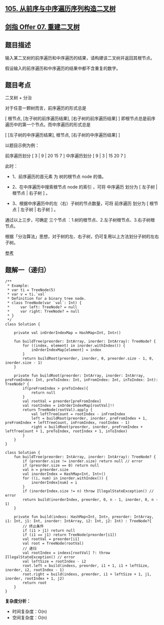 ## [105. 从前序与中序遍历序列构造二叉树](https://leetcode.cn/problems/construct-binary-tree-from-preorder-and-inorder-traversal/description/)
## [剑指 Offer 07. 重建二叉树](https://leetcode.cn/problems/zhong-jian-er-cha-shu-lcof/description/?favorite=xb9nqhhg)

## 题目描述

输入某二叉树的前序遍历和中序遍历的结果，请构建该二叉树并返回其根节点。

假设输入的前序遍历和中序遍历的结果中都不含重复的数字。

## 题目考点

二叉树 + 分治

对于任意一颗树而言，前序遍历的形式总是

[ 根节点, [左子树的前序遍历结果], [右子树的前序遍历结果] ]
即根节点总是前序遍历中的第一个节点。而中序遍历的形式总是

[ [左子树的中序遍历结果], 根节点, [右子树的中序遍历结果] ]

以题目示例为例：

前序遍历划分 [ 3 | 9 | 20 15 7 ]
中序遍历划分 [ 9 | 3 | 15 20 7 ]

此时：
- 1、前序遍历的首元素 为 树的根节点 node 的值。

- 2、在中序遍历中搜索根节点 node 的索引 ，可将 中序遍历 划分为 [ 左子树 | 根节点 | 右子树 ] 。

- 3、根据中序遍历中的左（右）子树的节点数量，可将 前序遍历 划分为 [ 根节点 | 左子树 | 右子树 ] 。

通过以上三步，可确定 三个节点 ：1.树的根节点、2.左子树根节点、3.右子树根节点。

根据「分治算法」思想，对于树的左、右子树，仍可复用以上方法划分子树的左右子树。

[参考](https://leetcode.cn/problems/zhong-jian-er-cha-shu-lcof/solutions/100091/mian-shi-ti-07-zhong-jian-er-cha-shu-di-gui-fa-qin/)

## 题解一（递归）
 
```
/**
 * Example:
 * var ti = TreeNode(5)
 * var v = ti.`val`
 * Definition for a binary tree node.
 * class TreeNode(var `val`: Int) {
 *     var left: TreeNode? = null
 *     var right: TreeNode? = null
 * }
 */
class Solution {

    private val inOrderIndexMap = HashMap<Int, Int>()

    fun buildTree(preorder: IntArray, inorder: IntArray): TreeNode? {
        for ((index, element) in inorder.withIndex()) {
            inOrderIndexMap[element] = index
        }
        return buildRoot(preorder, inorder, 0, preorder.size - 1, 0, inorder.size - 1)
    }

    private fun buildRoot(preorder: IntArray, inorder: IntArray, preFromIndex: Int, preToIndex: Int, inFromIndex: Int, inToIndex: Int): TreeNode? {
        if(preFromIndex > preToIndex){
            return null
        }
        val rootVal = preorder[preFromIndex]
        val rootIndex = inOrderIndexMap[rootVal]!!
        return TreeNode(rootVal).apply {
            val leftTreeCount = rootIndex - inFromIndex
            left = buildRoot(preorder, inorder, preFromIndex + 1, preFromIndex + leftTreeCount, inFromIndex, rootIndex - 1)
            right = buildRoot(preorder, inorder, preFromIndex + leftTreeCount + 1, preToIndex, rootIndex + 1, inToIndex)
        }
    }
}
```

```
class Solution {
    fun buildTree(preorder: IntArray, inorder: IntArray): TreeNode? {
        if (preorder.size != inorder.size) return null // error
        if (preorder.size == 0) return null
        val n = preorder.size
        val inorderIndex = HashMap<Int, Int>()
        for ((i, num) in inorder.withIndex()) {
            inorderIndex[num] = i
        }
        if (inorderIndex.size != n) throw IllegalStateException() // error
        return build(inorderIndex, preorder, 0, n - 1, inorder, 0, n - 1)
    }

    private fun build(indexs: HashMap<Int, Int>, preorder: IntArray, i1: Int, j1: Int, inorder: IntArray, i2: Int, j2: Int) : TreeNode?{
        // 终止条件
        if (i1 > j1) return null
        if (i1 == j1) return TreeNode(preorder[i1])
        val rootVal = preorder[i1]
        val root = TreeNode(rootVal)
        // 递归
        val rootIndex = indexs[rootVal] ?: throw IllegalStateException() // error
        val leftSize = rootIndex - i2
        root.left = build(indexs, preorder, i1 + 1, i1 + leftSize, inorder, i2, rootIndex - 1)
        root.right = build(indexs, preorder, i1 + leftSize + 1, j1, inorder, rootIndex + 1, j2)
        return root
    }
}
```

**复杂度分析：**

- 时间复杂度：O(n)
- 空间复杂度：O(n)
